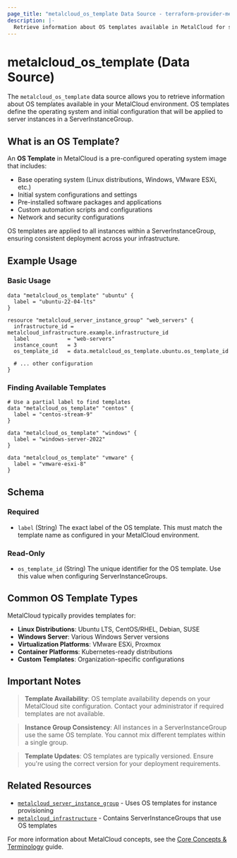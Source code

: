 ```yaml
---
page_title: "metalcloud_os_template Data Source - terraform-provider-metalcloud"
description: |-
  Retrieve information about OS templates available in MetalCloud for server provisioning
---
```


# metalcloud_os_template (Data Source)

The `metalcloud_os_template` data source allows you to retrieve information about OS templates available in your MetalCloud environment. OS templates define the operating system and initial configuration that will be applied to server instances in a ServerInstanceGroup.

## What is an OS Template?

An **OS Template** in MetalCloud is a pre-configured operating system image that includes:

- Base operating system (Linux distributions, Windows, VMware ESXi, etc.)
- Initial system configurations and settings
- Pre-installed software packages and applications
- Custom automation scripts and configurations
- Network and security configurations

OS templates are applied to all instances within a ServerInstanceGroup, ensuring consistent deployment across your infrastructure.

## Example Usage

### Basic Usage

```hcl
data "metalcloud_os_template" "ubuntu" {
  label = "ubuntu-22-04-lts"
}

resource "metalcloud_server_instance_group" "web_servers" {
  infrastructure_id = metalcloud_infrastructure.example.infrastructure_id
  label            = "web-servers"
  instance_count   = 3
  os_template_id   = data.metalcloud_os_template.ubuntu.os_template_id
  
  # ... other configuration
}
```

### Finding Available Templates

```hcl
# Use a partial label to find templates
data "metalcloud_os_template" "centos" {
  label = "centos-stream-9"
}

data "metalcloud_os_template" "windows" {
  label = "windows-server-2022"
}

data "metalcloud_os_template" "vmware" {
  label = "vmware-esxi-8"
}
```

## Schema

### Required

- `label` (String) The exact label of the OS template. This must match the template name as configured in your MetalCloud environment.

### Read-Only

- `os_template_id` (String) The unique identifier for the OS template. Use this value when configuring ServerInstanceGroups.

## Common OS Template Types

MetalCloud typically provides templates for:

- **Linux Distributions**: Ubuntu LTS, CentOS/RHEL, Debian, SUSE
- **Windows Server**: Various Windows Server versions
- **Virtualization Platforms**: VMware ESXi, Proxmox
- **Container Platforms**: Kubernetes-ready distributions
- **Custom Templates**: Organization-specific configurations

## Important Notes

> **Template Availability**: OS template availability depends on your MetalCloud site configuration. Contact your administrator if required templates are not available.

> **Instance Group Consistency**: All instances in a ServerInstanceGroup use the same OS template. You cannot mix different templates within a single group.

> **Template Updates**: OS templates are typically versioned. Ensure you're using the correct version for your deployment requirements.

## Related Resources

- [`metalcloud_server_instance_group`](../resources/server_instance_group.md) - Uses OS templates for instance provisioning
- [`metalcloud_infrastructure`](../resources/infrastructure.md) - Contains ServerInstanceGroups that use OS templates

For more information about MetalCloud concepts, see the [Core Concepts & Terminology](../guides/concepts.html.md) guide.
